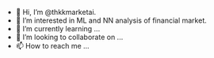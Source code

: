 - 👋 Hi, I’m @thkkmarketai.
- 👀 I’m interested in ML and NN analysis of financial market.
- 🌱 I’m currently learning ...
- 💞️ I’m looking to collaborate on ...
- 📫 How to reach me ...

<!---
thkkmarketai/thkkmarketai is a ✨ special ✨ repository because its `README.md` (this file) appears on your GitHub profile.
You can click the Preview link to take a look at your changes.
--->
